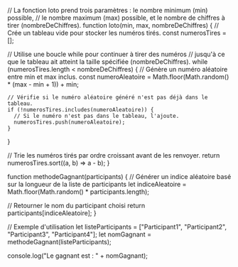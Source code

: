 // La fonction loto prend trois paramètres : le nombre minimum (min) possible,
// le nombre maximum (max) possible, et le nombre de chiffres à tirer (nombreDeChiffres).
function loto(min, max, nombreDeChiffres) {
// Crée un tableau vide pour stocker les numéros tirés.
const numerosTires = [];

// Utilise une boucle while pour continuer à tirer des numéros
// jusqu'à ce que le tableau ait atteint la taille spécifiée (nombreDeChiffres).
while (numerosTires.length < nombreDeChiffres) {
// Génère un numéro aléatoire entre min et max inclus.
const numeroAleatoire = Math.floor(Math.random() \* (max - min + 1)) + min;

    // Vérifie si le numéro aléatoire généré n'est pas déjà dans le tableau.
    if (!numerosTires.includes(numeroAleatoire)) {
      // Si le numéro n'est pas dans le tableau, l'ajoute.
      numerosTires.push(numeroAleatoire);
    }

}

// Trie les numéros tirés par ordre croissant avant de les renvoyer.
return numerosTires.sort((a, b) => a - b);
}

function methodeGagnant(participants) {
// Générer un indice aléatoire basé sur la longueur de la liste de participants
let indiceAleatoire = Math.floor(Math.random() \* participants.length);

// Retourner le nom du participant choisi
return participants[indiceAleatoire];
}

// Exemple d'utilisation
let listeParticipants = ["Participant1", "Participant2", "Participant3", "Participant4"];
let nomGagnant = methodeGagnant(listeParticipants);

console.log("Le gagnant est : " + nomGagnant);
